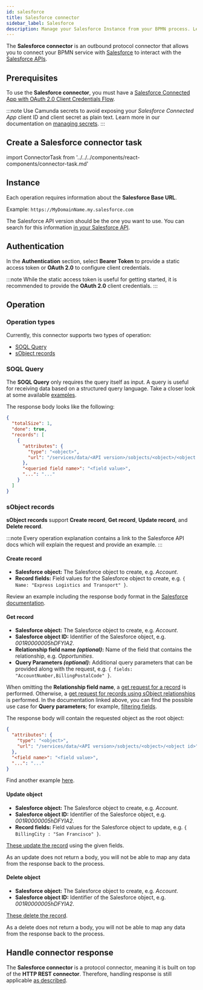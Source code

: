 ```yaml
---
id: salesforce
title: Salesforce connector
sidebar_label: Salesforce
description: Manage your Salesforce Instance from your BPMN process. Learn how to create a Salesforce connector task, and get started.
---
```


The **Salesforce connector** is an outbound protocol connector that allows you to connect your BPMN service with [Salesforce](https://salesforce.com/) to interact with the [Salesforce APIs](https://developer.salesforce.com/docs/apis).

## Prerequisites

To use the **Salesforce connector**, you must have a [Salesforce Connected App with OAuth 2.0 Client Credentials Flow](https://help.salesforce.com/s/articleView?id=sf.connected_app_client_credentials_setup.htm&type=5).

:::note
Use Camunda secrets to avoid exposing your _Salesforce Connected App_ client ID and client secret as plain text. Learn more in our documentation on [managing secrets](/components/console/manage-clusters/manage-secrets.md).
:::

## Create a Salesforce connector task

import ConnectorTask from '../../../components/react-components/connector-task.md'

<ConnectorTask/>

## Instance

Each operation requires information about the **Salesforce Base URL**.

Example: `https://MyDomainName.my.salesforce.com`

The Salesforce API version should be the one you want to use. You can search for this information [in your Salesforce API](https://developer.salesforce.com/docs/atlas.en-us.api_rest.meta/api_rest/dome_versions.htm).

## Authentication

In the **Authentication** section, select **Bearer Token** to provide a static access token or **OAuth 2.0** to configure client credentials.

:::note
While the static access token is useful for getting started, it is recommended to provide the **OAuth 2.0** client credentials.
:::

## Operation

### Operation types

Currently, this connector supports two types of operation:

- [SOQL Query](https://developer.salesforce.com/docs/atlas.en-us.soql_sosl.meta/soql_sosl/sforce_api_calls_soql.htm)
- [sObject records](https://developer.salesforce.com/docs/atlas.en-us.api_rest.meta/api_rest/resources_list.htm)

### SOQL Query

The **SOQL Query** only requires the query itself as input. A query is useful for receiving data based on a structured query language. Take a closer look at some available [examples](https://developer.salesforce.com/docs/atlas.en-us.soql_sosl.meta/soql_sosl/sforce_api_calls_soql_select_examples.htm).

The response body looks like the following:

```json
{
  "totalSize": 1,
  "done": true,
  "records": [
    {
      "attributes": {
        "type": "<object>",
        "url": "/services/data/<API version>/sobjects/<object>/<object id>"
      },
      "<queried field name>": "<field value>",
      "...": "..."
    }
  ]
}
```

### sObject records

**sObject records** support **Create record**, **Get record**, **Update record**, and **Delete record**.

:::note
Every operation explanation contains a link to the Salesforce API docs which will explain the request and provide an example.
:::

#### Create record

- **Salesforce object:** The Salesforce object to create, e.g. _Account_.
- **Record fields:** Field values for the Salesforce object to create, e.g. `{ Name: "Express Logistics and Transport" }`.

Review an example including the response body format in the [Salesforce documentation](https://developer.salesforce.com/docs/atlas.en-us.api_rest.meta/api_rest/dome_sobject_create.htm).

#### Get record

- **Salesforce object:** The Salesforce object to create, e.g. _Account_.
- **Salesforce object ID:** Identifier of the Salesforce object, e.g. _001R0000005hDFYIA2_.
- **Relationship field name _(optional)_:** Name of the field that contains the relationship, e.g. _Opportunities_.
- **Query Parameters _(optional)_:** Additional query parameters that can be provided along with the request, e.g. `{ fields: "AccountNumber,BillingPostalCode" }`.

When omitting the **Relationship field name**, a [get request for a record](https://developer.salesforce.com/docs/atlas.en-us.api_rest.meta/api_rest/resources_sobject_retrieve_get.htm) is performed. Otherwise, a [get request for records using sObject relationships](https://developer.salesforce.com/docs/atlas.en-us.api_rest.meta/api_rest/resources_sobject_relationships_get.htm) is performed. In the documentation linked above, you can find the possible use case for **Query parameters**; for example, [filtering fields](https://developer.salesforce.com/docs/atlas.en-us.api_rest.meta/api_rest/dome_get_field_values.htm).

The response body will contain the requested object as the root object:

```json
{
  "attributes": {
    "type": "<object>",
    "url": "/services/data/<API version>/sobjects/<object>/<object id>"
  },
  "<field name>": "<field value>",
  "...": "..."
}
```

Find another example [here](https://developer.salesforce.com/docs/atlas.en-us.api_rest.meta/api_rest/dome_get_field_values.htm).

#### Update object

- **Salesforce object:** The Salesforce object to create, e.g. _Account_.
- **Salesforce object ID:** Identifier of the Salesforce object, e.g. _001R0000005hDFYIA2_.
- **Record fields:** Field values for the Salesforce object to update, e.g. `{ BillingCity : "San Francisco" }`.

[These update the record](https://developer.salesforce.com/docs/atlas.en-us.api_rest.meta/api_rest/resources_sobject_retrieve_patch.htm) using the given fields.

As an update does not return a body, you will not be able to map any data from the response back to the process.

#### Delete object

- **Salesforce object:** The Salesforce object to create, e.g. _Account_.
- **Salesforce object ID:** Identifier of the Salesforce object, e.g. _001R0000005hDFYIA2_.

[These delete the record](https://developer.salesforce.com/docs/atlas.en-us.api_rest.meta/api_rest/resources_sobject_retrieve_delete.htm).

As a delete does not return a body, you will not be able to map any data from the response back to the process.

## Handle connector response

The **Salesforce connector** is a protocol connector, meaning it is built on top of the **HTTP REST connector**. Therefore,
handling response is still applicable [as described](/components/connectors/protocol/rest.md#response).

